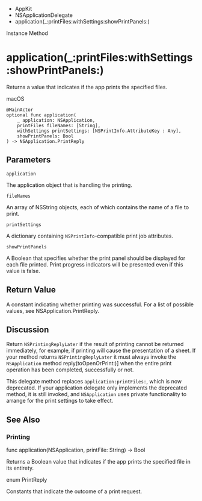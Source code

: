 

- AppKit
- NSApplicationDelegate
-  application(\_:printFiles:withSettings:showPrintPanels:) 

Instance Method

# application(\_:printFiles:withSettings:showPrintPanels:)

Returns a value that indicates if the app prints the specified files.

macOS

``` source
@MainActor
optional func application(
    _ application: NSApplication,
    printFiles fileNames: [String],
    withSettings printSettings: [NSPrintInfo.AttributeKey : Any],
    showPrintPanels: Bool
) -> NSApplication.PrintReply
```

## Parameters 

`application`  

The application object that is handling the printing.

`fileNames`  

An array of NSString objects, each of which contains the name of a file to print.

`printSettings`  

A dictionary containing `NSPrintInfo`-compatible print job attributes.

`showPrintPanels`  

A Boolean that specifies whether the print panel should be displayed for each file printed. Print progress indicators will be presented even if this value is false.

## Return Value

A constant indicating whether printing was successful. For a list of possible values, see NSApplication.PrintReply.

## Discussion

Return `NSPrintingReplyLater` if the result of printing cannot be returned immediately, for example, if printing will cause the presentation of a sheet. If your method returns `NSPrintingReplyLater` it must always invoke the `NSApplication` method reply(toOpenOrPrint:)\] when the entire print operation has been completed, successfully or not.

This delegate method replaces `application:printFiles:`, which is now deprecated. If your application delegate only implements the deprecated method, it is still invoked, and `NSApplication` uses private functionality to arrange for the print settings to take effect.

## See Also

### Printing

func application(NSApplication, printFile: String) -> Bool

Returns a Boolean value that indicates if the app prints the specified file in its entirety.

enum PrintReply

Constants that indicate the outcome of a print request.

